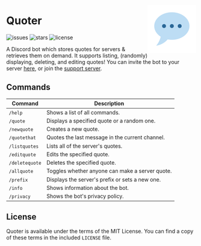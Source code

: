 <img align="right" height=128 width=128 src="logo.png" /></p>

# Quoter

![issues](https://img.shields.io/github/issues/nickhasoccured/quoter)
![stars](https://img.shields.io/github/stars/nickhasoccured/quoter)
![license](https://img.shields.io/github/license/nickhasoccured/quoter)

A Discord bot which stores quotes for servers & retrieves them on demand. It supports listing, (randomly) displaying, deleting, and editing quotes! You can invite the bot to your server [here](https://discord.com/oauth2/authorize?client_id=784853298271748136&scope=bot&permissions=347200), or join the [support server](https://discord.gg/QzXTgS2CNk).

## Commands

| Command        | Description                                     |
| -------------- | ----------------------------------------------- |
| `/help`        | Shows a list of all commands.                   |
| `/quote`       | Displays a specified quote or a random one.     |
| `/newquote`    | Creates a new quote.                            |
| `/quotethat`   | Quotes the last message in the current channel. |
| `/listquotes`  | Lists all of the server's quotes.               |
| `/editquote`   | Edits the specified quote.                      |
| `/deletequote` | Deletes the specified quote.                    |
| `/allquote`    | Toggles whether anyone can make a server quote. |
| `/prefix`      | Displays the server's prefix or sets a new one. |
| `/info`        | Shows information about the bot.                |
| `/privacy`     | Shows the bot's privacy policy.                 |

## License

Quoter is available under the terms of the MIT License. You can find a copy of these terms in the included `LICENSE` file.
